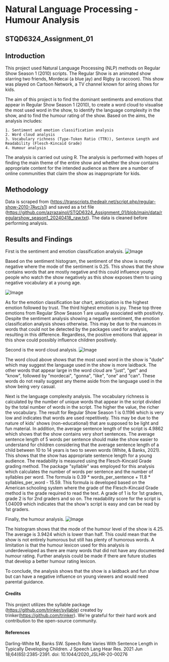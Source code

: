# Natural Language Processing - Humour Analysis
## STQD6324_Assignment_01

## Introduction

This project used Natural Language Processing (NLP) methods on Regular Show Season 1 (2010) scripts. The Regular Show is an animated show starring two friends, Mordecai (a blue jay) and Rigby (a raccoon). This show was played on Cartoon Network, a TV channel known for airing shows for kids.

The aim of this project is to find the dominant sentiments and emotions that appear in Regular Show Season 1 (2010), to create a word cloud to visualise the most used word in the show, to identify the language complexity in the show, and to find the humour rating of the show. Based on the aims, the analysis includes:


    1. Sentiment and emotion classification analysis
    2. Word cloud analysis
    3. Vocabulary richness (Type-Token Ratio (TTR)), Sentence Length and Readability (Flesch-Kincaid Grade)
    4. Humour analysis


The analysis is carried out using R. The analysis is performed with hopes of finding the main theme of the entire show and whether the show contains appropriate content for the intended audience as there are a number of online communities that claim the show as inappropriate for kids.

## Methodology

Data is scraped from (https://transcripts.thedealr.net/script.php/regular-show-2010-7Avc/s1) and saved as a txt file (https://github.com/azrazainol/STQD6324_Assignment_01/blob/main/data/regularshow_season1_20240418_raw.txt). The data is cleaned before performing analysis.

## Results and Findings

First is the sentiment and emotion classification analysis.
![Image](https://github.com/azrazainol/STQD6324_Assignment_01/blob/7ae980ca3f4ecb006b2348b8f4fd065621de759f/output%20files/sentiment_regularshow_20240426.png)

Based on the sentiment histogram, the sentiment of the show is mostly negative where the mode of the sentiment is 0.25. This shows that the show contains words that are mostly negative and this could influence young people who watch the show negatively as this show exposes them to using negative vocabulary at a young age.

![Image](https://github.com/azrazainol/STQD6324_Assignment_01/blob/0b6a2e129a074c48dea1a74dd52a080f327e9a60/output%20files/emotionclass_regularshow_20240426.png)

As for the emotion classification bar chart, anticipation is the highest emotion followed by trust. The third highest emotion is joy. These top three emotions from Regular Show Season 1 are usually associated with positivity. Despite the sentiment analysis showing a negative sentiment, the emotion classification analysis shows otherwise. This may be due to the nuances in words that could not be detected by the packages used for analysis, resulting in this difference. Regardless, the positive emotions that appear in this show could possibly influence children positively.

Second is the word cloud analysis.
![Image](https://github.com/azrazainol/STQD6324_Assignment_01/blob/0b6a2e129a074c48dea1a74dd52a080f327e9a60/output%20files/wordcloud_regularshow_20240426.png)

The word cloud above shows that the most used word in the show is "dude" which may suggest the language used in the show is more laidback. The other words that appear large in the word cloud are "just", "get" and "know", followed by "mordecai", "gonna", "like", "one" and "can". These words do not really suggest any theme aside from the language used in the show being very casual.

Next is the language complexity analysis.
The vocabulary richness is calculated by the number of unique words that appear in the script divided by the total number of words in the script. The higher the value, the richer the vocabulary. The result for Regular Show Season 1 is 0.1196 which is very low and indicates that words are used repetitively. This may be due to the nature of kids' shows (non-educational) that are supposed to be light and fun material. In addition, the average sentence length of the script is 4.9862 which shows that the show contains very short sentences. The average sentence length of 5 words per sentence should make the show easier to understand for children considering that the average sentence length of a child between 10 to 14 years is two to seven words (White, & Banks, 2021). This shows that the show has appropriate sentence length for a young audience.
The readability is measured using the Flesch-Kincaid Grade grading method. The package "syllable" was employed for this analysis which calculates the number of words per sentence and the number of syllables per word. The formula is 0.39 * words_per_sentence + 11.8 * syllables_per_word - 15.59. This formula is developed based on the American schooling system where the grade of the Flesch-Kincaid Grade method is the grade required to read the text. A grade of 1 is for 1st graders, grade 2 is for 2nd graders and so on. The readability score for the script is 1.04009 which indicates that the show's script is easy and can be read by 1st graders.

Finally, the humour analysis.
![Image](https://github.com/azrazainol/STQD6324_Assignment_01/blob/0b6a2e129a074c48dea1a74dd52a080f327e9a60/output%20files/humourlvl_regularshow_20240427.png)

The histogram shows that the mode of the humour level of the show is 4.25. The average is 3.9424 which is lower than half. This could mean that the show is not entirely humorous but still has plenty of humorous words. A limitation is that the humour lexicon used for this analysis is underdeveloped as there are many words that did not have any documented humour rating. Further analysis could be made if there are future studies that develop a better humour rating lexicon.

To conclude, the analysis shows that the show is a laidback and fun show but can have a negative influence on young viewers and would need parental guidance.

#### Credits
This project utilizes the syllable package (https://github.com/trinker/syllable) created by trinker(https://github.com/trinker). We're grateful for their hard work and contribution to the open-source community.

#### References
Darling-White M, Banks SW. Speech Rate Varies With Sentence Length in Typically Developing Children. J Speech Lang Hear Res. 2021 Jun 18;64(6S):2385-2391. doi: 10.1044/2020_JSLHR-20-00276
